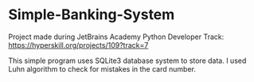 # Simple-Banking-System

Project made during  JetBrains Academy Python Developer Track:
https://hyperskill.org/projects/109?track=7

This simple program uses SQLite3 database system to store data.
I used Luhn algorithm to check for mistakes in the card number.
